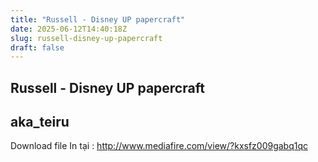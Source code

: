 ```yaml
---
title: "Russell - Disney UP papercraft"
date: 2025-06-12T14:40:18Z
slug: russell-disney-up-papercraft
draft: false
---
```


## Russell - Disney UP papercraft

## aka_teiru

Download file In tại : http://www.mediafire.com/view/?kxsfz009gabq1qc